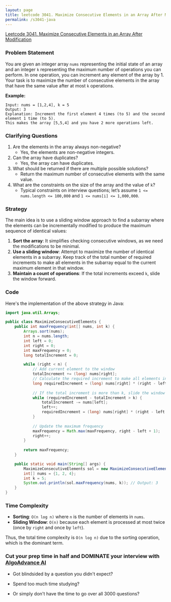 ```yaml
---
layout: page
title: leetcode 3041. Maximize Consecutive Elements in an Array After Modification
permalink: /s3041-java
---
```

[Leetcode 3041. Maximize Consecutive Elements in an Array After Modification](https://algoadvance.github.io/algoadvance/l3041)
### Problem Statement

You are given an integer array `nums` representing the initial state of an array and an integer `k` representing the maximum number of operations you can perform. In one operation, you can increment any element of the array by 1. Your task is to maximize the number of consecutive elements in the array that have the same value after at most `k` operations.

**Example:**

```plaintext
Input: nums = [1,2,4], k = 5
Output: 3
Explanation: Increment the first element 4 times (to 5) and the second element 1 time (to 5). 
This makes the array [5,5,4] and you have 2 more operations left.
```

### Clarifying Questions

1. Are the elements in the array always non-negative?
    - Yes, the elements are non-negative integers.
2. Can the array have duplicates?
    - Yes, the array can have duplicates.
3. What should be returned if there are multiple possible solutions?
    - Return the maximum number of consecutive elements with the same value.
4. What are the constraints on the size of the array and the value of `k`?
    - Typical constraints on interview questions; let’s assume `1 <= nums.length <= 100,000` and `1 <= nums[i] <= 1,000,000`.

### Strategy

The main idea is to use a sliding window approach to find a subarray where the elements can be incrementally modified to produce the maximum sequence of identical values:

1. **Sort the array**: It simplifies checking consecutive windows, as we need the modifications to be minimal.
2. **Use a sliding window**: Attempt to maximize the number of identical elements in a subarray. Keep track of the total number of required increments to make all elements in the subarray equal to the current maximum element in that window.
3. **Maintain a count of operations**: If the total increments exceed `k`, slide the window forward.

### Code
Here's the implementation of the above strategy in Java:

```java
import java.util.Arrays;

public class MaximizeConsecutiveElements {
    public int maxFrequency(int[] nums, int k) {
        Arrays.sort(nums);
        int n = nums.length;
        int left = 0;
        int right = 0;
        int maxFrequency = 0;
        long totalIncrement = 0;

        while (right < n) {
            // Add current element to the window
            totalIncrement += (long) nums[right];
            // Calculate the required increment to make all elements in the window equal to nums[right]
            long requiredIncrement = (long) nums[right] * (right - left + 1);
            
            // If the total increment is more than k, slide the window
            while (requiredIncrement - totalIncrement > k) {
                totalIncrement -= nums[left];
                left++;
                requiredIncrement = (long) nums[right] * (right - left + 1);
            }
            
            // Update the maximum frequency
            maxFrequency = Math.max(maxFrequency, right - left + 1);
            right++;
        }
        
        return maxFrequency;
    }

    public static void main(String[] args) {
        MaximizeConsecutiveElements sol = new MaximizeConsecutiveElements();
        int[] nums = {1, 2, 4};
        int k = 5;
        System.out.println(sol.maxFrequency(nums, k)); // Output: 3
    }
}
```

### Time Complexity
- **Sorting**: `O(n log n)` where `n` is the number of elements in `nums`.
- **Sliding Window**: `O(n)` because each element is processed at most twice (once by `right` and once by `left`).

Thus, the total time complexity is `O(n log n)` due to the sorting operation, which is the dominant term.


### Cut your prep time in half and DOMINATE your interview with [AlgoAdvance AI](https://algoAdvance.com)

- Got blindsided by a question you didn't expect?

- Spend too much time studying?

- Or simply don't have the time to go over all 3000 questions?

